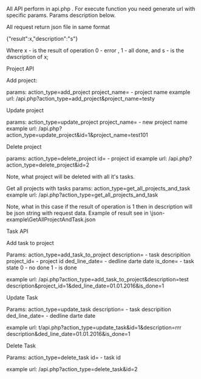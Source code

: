All API perform in api.php . For execute function you need generate url with specific params. Params description below.

All request return json file in same format

{"result":x,"description":"s"}

Where x - is the result of operation 0 - error , 1 - all done, and s - is the dwscription of x;

Project API


Add project: 

params:
action_type=add_project
project_name= - project name
example url:
/api.php?action_type=add_project&project_name=testy


Update project

params:
action_type=update_project
project_name= - new project name
example url:
/api.php?action_type=update_project&id=1&project_name=test101

Delete project

params:
action_type=delete_project
id= - project id
example url:
/api.php?action_type=delete_project&id=2

Note, what project will be deleted with all it's tasks.

Get all projects with tasks
params:
action_type=get_all_projects_and_task
example url:
/api.php?action_type=get_all_projects_and_task

Note, what in this case if the result of operation is 1 then in description will be json string with request data. Example of result see in \json-example\GetAllProjectAndTask.json

Task API

Add task to project

Params:
action_type=add_task_to_project
description= - task descripition
project_id= - project id
ded_line_date= - dedline darte date
is_done= - task state 0 - no done 1 - is done

example url:
/api.php?action_type=add_task_to_project&description=test description&project_id=1&ded_line_date=01.01.2016&is_done=1

Update Task 

Params:
action_type=update_task
description= - task descripition
ded_line_date= - dedline darte date

example url:
t/api.php?action_type=update_task&id=1&description=rrr description&ded_line_date=01.01.2016&is_done=1

Delete Task

Params:
action_type=delete_task
id= - task id 


example url:
/api.php?action_type=delete_task&id=2

